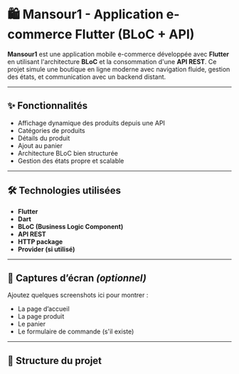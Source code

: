 # 🛍️ Mansour1 - Application e-commerce Flutter (BLoC + API)

**Mansour1** est une application mobile e-commerce développée avec **Flutter** en utilisant l'architecture **BLoC** et la consommation d'une **API REST**. Ce projet simule une boutique en ligne moderne avec navigation fluide, gestion des états, et communication avec un backend distant.

---

## ✨ Fonctionnalités

- Affichage dynamique des produits depuis une API
- Catégories de produits
- Détails du produit
- Ajout au panier
- Architecture BLoC bien structurée
- Gestion des états propre et scalable

---

## 🛠️ Technologies utilisées

- **Flutter**
- **Dart**
- **BLoC (Business Logic Component)**
- **API REST**
- **HTTP package**
- **Provider (si utilisé)**

---

## 📱 Captures d’écran *(optionnel)*

Ajoutez quelques screenshots ici pour montrer :
- La page d’accueil
- La page produit
- Le panier
- Le formulaire de commande (s'il existe)

---

## 📂 Structure du projet


